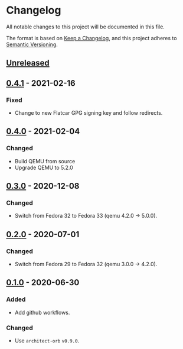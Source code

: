 # Changelog

All notable changes to this project will be documented in this file.

The format is based on [Keep a Changelog](https://keepachangelog.com/en/1.0.0/),
and this project adheres to [Semantic Versioning](https://semver.org/spec/v2.0.0.html).



## [Unreleased]

## [0.4.1] - 2021-02-16

### Fixed

- Change to new Flatcar GPG signing key and follow redirects.

## [0.4.0] - 2021-02-04

### Changed

- Build QEMU from source
- Upgrade QEMU to 5.2.0

## [0.3.0] - 2020-12-08

### Changed

- Switch from Fedora 32 to Fedora 33 (qemu 4.2.0 -> 5.0.0).

## [0.2.0] - 2020-07-01

### Changed

- Switch from Fedora 29 to Fedora 32 (qemu 3.0.0 -> 4.2.0).

## [0.1.0] - 2020-06-30

### Added

- Add github workflows.

### Changed

- Use `architect-orb` `v0.9.0`.

[Unreleased]: https://github.com/giantswarm/k8s-kvm/compare/v0.4.1...HEAD
[0.4.1]: https://github.com/giantswarm/k8s-kvm/compare/v0.4.0...v0.4.1
[0.4.0]: https://github.com/giantswarm/k8s-kvm/compare/v0.3.0...v0.4.0
[0.3.0]: https://github.com/giantswarm/k8s-kvm/compare/v0.2.0...v0.3.0
[0.2.0]: https://github.com/giantswarm/k8s-kvm/compare/v0.1.0...v0.2.0
[0.1.0]: https://github.com/giantswarm/k8s-kvm/releases/tag/v0.1.0
